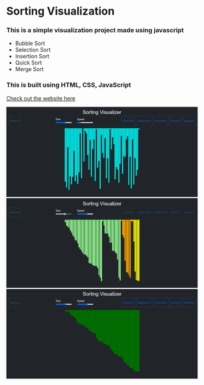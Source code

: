 # Sorting Visualization
### This is a simple visualization project made using javascript 
- Bubble Sort 
- Selection Sort
- Insertion Sort
- Quick Sort
- Merge Sort

### This is built using HTML, CSS, JavaScript <br/>

[Check out the website here](https://naveensinghrathore.github.io/Sorting-visualiser/)

<img src="img/img1.png"> <br/>
<img src="img/img2.png"> <br/>
<img src="img/img3.png"> <br/>
